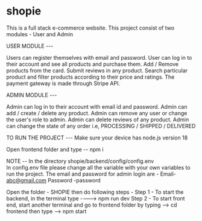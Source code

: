 # shopie
This is a full stack e-commerce website. This project consist of two modules - User and Admin

USER MODULE ---

Users can register themselves with email and password.
User can log in to their account and see all products and purchase them.
Add / Remove products from the card.
Submit reviews in any product. 
Search particular product and filter products according to their price and ratings.
The payment gateway is made through Stripe API.

ADMIN MODULE ---

Admin can log in to their account with email id and password.
Admin can add / create / delete any product.
Admin can remove any user or change the user's role to admin.
Admin can delete reviews of any product. 
Admin can change the state of any order i.e, PROCESSING / SHIPPED / DELIVERED


TO RUN THE PROJECT ---
Make sure your device has node.js version 18

Open frontend folder and type -- npm i


NOTE -- In the directory 
shopie/backend/config/config.env   
In config.env file please change all the variable with your own variables to run the project.
The email and password for admin login are -
Email- abc@gmail.com
Password -password


Open the folder - SHOPIE then do following steps - 
Step 1 - To start the backend, in the terminal type ----> npm run dev 
Step 2 - To start front end, start another terminal and go to frontend folder by typing --> cd frontend
then type --> npm start
